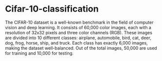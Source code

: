 # Cifar-10-classification
The CIFAR-10 dataset is a well-known benchmark in the field of computer vision and deep learning. It consists of 60,000 color images, each with a resolution of 32x32 pixels and three color channels (RGB). These images are divided into 10 different classes: airplane, automobile, bird, cat, deer, dog, frog, horse, ship, and truck. Each class has exactly 6,000 images, making the dataset well-balanced. Out of the total images, 50,000 are used for training and 10,000 for testing.

